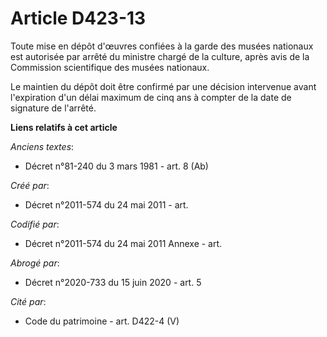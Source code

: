 # Article D423-13

Toute mise en dépôt d'œuvres confiées à la garde des musées nationaux est autorisée par arrêté du ministre chargé de la
culture, après avis de la Commission scientifique des musées nationaux.

Le maintien du dépôt doit être confirmé par une décision intervenue avant l'expiration d'un délai maximum de cinq ans à
compter de la date de signature de l'arrêté.

**Liens relatifs à cet article**

_Anciens textes_:

  - Décret n°81-240 du 3 mars 1981 - art. 8 (Ab)

_Créé par_:

  - Décret n°2011-574 du 24 mai 2011  - art.

_Codifié par_:

  - Décret n°2011-574 du 24 mai 2011 Annexe - art.

_Abrogé par_:

  - Décret n°2020-733 du 15 juin 2020 - art. 5

_Cité par_:

  - Code du patrimoine - art. D422-4 (V)
